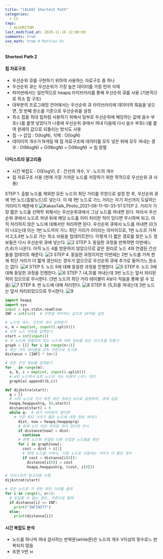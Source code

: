 ```yaml
---
title: "[ALGO] Shortest Path"
categories: 
  - CS
tags:
  - ALGORITHM
last_modified_at: 2020-11-16 12:00:00
comments: true
use_math: true # MathJax On
---
```


#### Shortest Path 2

#### 힙 자료구조
- 우선순위 큐를 구현하기 위하여 사용하는 자료구조 중 하나
- 우선순위 큐는 우선순위가 가장 높은 데이터를 가장 먼저 삭제
- 파이썬에서는 일반적으로 heapq 라이브러리를 통해 우선순위 큐를 사용 (기본적으로 최소 힙 구조)
- 대부분의 프로그래밍 언어에서는 우선순위 큐 라이브러리에 데이터의 묶음을 넣으면, 첫 번째 원소를 기준으로 우선순위를 설정
- 최소 힙을 최대 힙처럼 사용하기 위해서 일부로 우선순위에 해당하는 값에 음수 부호(-)를 붙엿 넣었다가 나중에 우선순위 큐에서 꺼내 다음에 다시 음수 부호(-)를 붙여 원래의 값으로 되돌리는 방식도 사용
- 힙 -> 삽입 : O(logN), 삭제 : O(logN)
- 데이터의 개수가 N개일 때 힙 자료구조에 데이터를 모두 넣은 뒤에 모두 꺼내는 경우 : O(NlogN) + O(NlogN) = O(NlogN) -> 힙 정렬

#### 다익스트라 알고리즘
- 시간 복잡도 : O(ElogV), E : 간선의 개수, V : 노드의 개수
- 힙 자료구조 사용 (현재 가장 가까운 노드를 저장하기 위한 목적으로 우선순위 큐 사용)

STEP 1. 출발 노드를 제외한 모든 노드의 최단 거리를 무한으로 설정 한 후, 우선순위 큐에 1번 노드(출발노드)르 넣는다. 이 때 1번 노드로 가느 거리는 자기 자신까지 도달하는 거리이기 때문에 0
![KakaoTalk_Photo_2021-08-11-10-33-51](https://user-images.githubusercontent.com/62474292/128956426-f406284c-9587-4a34-82f5-a6916b4cc4b7.png)
STEP 2. 거리가 가장 짧은 노드를 선택학 위해서는 우선순위큐에서 그냥 노드를 꺼내면 된다. 따라서 우선순위 큐에서 노드르 꺼낸 뒤에 해당 노드를 이미 처리한 적이 있다면 무시하며 되고, 아직 처리하지 않은 노드에 대해서만 처리하면 된다. 우선순위 큐에서 노드를 꺼내면 (0,1)이 나오는데 이는 1번 노드까지 가느 최단 거리가 0이라는 의미이므로, 1번 노드르 거쳐서 2,3,4번 노드로 가는 최소 비용을 업데이트한다. 이렇게 더 짧은 경로를 찾은 노드 정보들은 다시 우선순위 큐에 넣는다.
![2](https://user-images.githubusercontent.com/62474292/128956432-dc7a6498-4d05-4404-b52c-c1149ca81c94.png)
STEP 3. 동일한 과정을 반복하면 이번에느 (1,4)가 나온다. 아직 노드 4를 방문하지 않았으므로 같은 원리로 노드 4와 연결된 간선들을 업데이트 해준다.
![3](https://user-images.githubusercontent.com/62474292/128956436-fc7f970c-0faa-402d-8333-25c39f58bd84.png)
STEP 4. 동일한 과정이지만 이번에는 2번 노드를 거쳐 현재 최단 거리가 더 짧게 갱신되는 경우가 없으므로 우선순위 큐에 추가로 들어가느 원소는 없다.
![4](https://user-images.githubusercontent.com/62474292/128956438-0684f043-f426-42cc-977d-103c3b22ea27.png)
STEP 5. 노드 5에 대해 동일한 과정을 진행한다.
![5](https://user-images.githubusercontent.com/62474292/128956441-95709b76-0a1c-4997-aa11-6506e6a8c6d1.png)
STEP 6. 노드 3에 대해 동일한 과정을 진행한다.
![6](https://user-images.githubusercontent.com/62474292/128956447-4d0b89b4-da7a-4efb-a953-6ed6c7274fa5.png)
STEP 7. (4,3)를 꺼내는데 3번 노드는 앞서 처리된 적이 있으므로 무시한다. (3번 노드의 최단 거리 테이블이 4보다 작음을 통해 알 수 있음)
![7](https://user-images.githubusercontent.com/62474292/128956450-2542be30-2dd5-4595-9e9a-5f10dcc4536e.png)
STEP 8. 번 노드에 대해 처리한다.
![8](https://user-images.githubusercontent.com/62474292/128956452-f1d717b5-d453-418d-a99e-7d003075c911.png)
STEP 9. (5,3)을 꺼내는데 3번 노드는 앞서 처리되었으므로 무시한다.
![9](https://user-images.githubusercontent.com/62474292/128956455-871a9cc6-86d2-47eb-a632-9f72f5946993.png)

```py
import heapq
import sys
input = sys.stdin.readline
INF = int(1e9)  # 무한을 의미하는 값으로 10억을 설정

# 노드의 개수, 간선의 개수 입력받기
n, m = map(int, input().split())
# 시작 노드 번호를 입력받기
start = int(input())
# 각 노드에 연결되어 있는 노드에 대하 정보를 담는 리스트를 만들기
graph = [[] for i in range(n+1)]
# 최단 거리 테이블을 모두 무한으로 초기화
distance = [INF] * (n+1)

# 모든 간선 정보를 입력받기
for _ in range(m):
  a, b, c = map(int, input().split())
  # a번 노드에서 b번 노드로 가는 비용이 c라느 의미
  graph[a].append((b,c))

def dijkstra(start):
  q = []
  # 시작 노드로 가기 위한 최단 경로는 0으로 설정하여, 큐에 삽입
  heapq.heappush(q, (0,start))
  distance[start] = 0
  while q:  # 큐가 비어있지 않다면
    # 가장 최단 거리가 짧은 노드에 대한 정보 꺼내기
      dist, now = heapq.heappop(q)
      # 현재 노드 이미 처리된 적이 있다면 무시
      if distance[now] < dist:
        continue
      # 현재 노드와 연결된 다른 인접한 노드들을 확인
      for i in graph[now]:
        cost = dist + i[1]
        # 현재 노드를 거쳐서, 다른 노드로 이동하는 거리가 더 짧은 경우
        if cost < distance[i[0]]:
          distance[i[0]] = cost
          heapq.heappush(q, (cost, i[0]))

# 다익스트라 알고리즘 수행
dijkstrat(start)

# 모든 노드로 가 위한 최단 거리를 출력
for i in range(1, n+1):
  # 도달할 수 없는 경우, 무한으로 출력
  if distance[i] == INF:
    print("INFINITY")
  else:
    print(distance[i]) 
```

#### 시간 복잡도 분석
- 노드를 하나씩 꺼내 검사하는 반복문(while문)은 노드의 개수 V이상의 횟수로느 반복되지 않음
- 또한 V번 ㅂ

